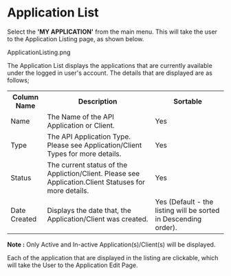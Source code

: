 # Application List

Select the **'MY APPLICATION'** from the main menu.  This will take the user to the Application Listing page, as shown below.

ApplicationListing.png



The Application List displays the applications that are currently available under the logged in user's account.  The details that are displayed are as follows;


<table>
    <tr>
        <th>Column Name</th>
        <th>Description</th>
        <th>Sortable</th>
    </tr>
    <tr>
        <td>Name</td>
        <td>The Name of the API Application or Client.</td>
        <td>Yes</td>
    </tr>
    <tr>
        <td>Type</td>
        <td>The API Application Type.  Please see Application/Client Types for more details.</td>
        <td>Yes</td>
    </tr>
    <tr>
        <td>Status</td>
        <td>The current status of the Appliction/Client.  Please see Application.Client Statuses for more details.</td>
        <td>Yes</td>
    </tr>
    <tr>
        <td>Date Created</td>
        <td>Displays the date that, the Application/Client was created.</td>
        <td>Yes (Default - the listing will be sorted in Descending order).</td>
    </tr>
</table>

**Note :** Only Active and In-active Application(s)/Client(s) will be displayed.

Each of the application that are displayed in the listing are clickable, which will take the User to the Application Edit Page.
